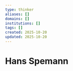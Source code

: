 ```yaml
---
type: thinker
aliases: []
domains: []
institutions: []
tags: []
created: 2025-10-20
updated: 2025-10-20
---
```


# Hans Spemann


